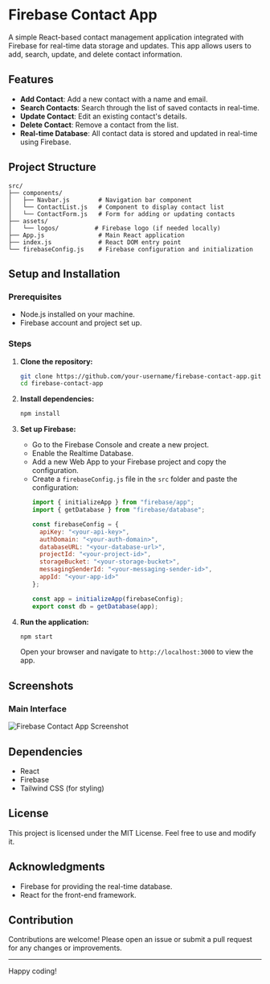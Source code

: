 
# Firebase Contact App

A simple React-based contact management application integrated with Firebase for real-time data storage and updates. This app allows users to add, search, update, and delete contact information.

## Features
- **Add Contact**: Add a new contact with a name and email.
- **Search Contacts**: Search through the list of saved contacts in real-time.
- **Update Contact**: Edit an existing contact's details.
- **Delete Contact**: Remove a contact from the list.
- **Real-time Database**: All contact data is stored and updated in real-time using Firebase.

## Project Structure
```plaintext
src/
├── components/
│   ├── Navbar.js        # Navigation bar component
│   └── ContactList.js   # Component to display contact list
│   └── ContactForm.js   # Form for adding or updating contacts
├── assets/
│   └── logos/          # Firebase logo (if needed locally)
├── App.js               # Main React application
├── index.js             # React DOM entry point
└── firebaseConfig.js    # Firebase configuration and initialization
```

## Setup and Installation

### Prerequisites
- Node.js installed on your machine.
- Firebase account and project set up.

### Steps
1. **Clone the repository:**
   ```bash
   git clone https://github.com/your-username/firebase-contact-app.git
   cd firebase-contact-app
   ```

2. **Install dependencies:**
   ```bash
   npm install
   ```

3. **Set up Firebase:**
   - Go to the Firebase Console and create a new project.
   - Enable the Realtime Database.
   - Add a new Web App to your Firebase project and copy the configuration.
   - Create a `firebaseConfig.js` file in the `src` folder and paste the configuration:
     ```javascript
     import { initializeApp } from "firebase/app";
     import { getDatabase } from "firebase/database";

     const firebaseConfig = {
       apiKey: "<your-api-key>",
       authDomain: "<your-auth-domain>",
       databaseURL: "<your-database-url>",
       projectId: "<your-project-id>",
       storageBucket: "<your-storage-bucket>",
       messagingSenderId: "<your-messaging-sender-id>",
       appId: "<your-app-id>"
     };

     const app = initializeApp(firebaseConfig);
     export const db = getDatabase(app);
     ```

4. **Run the application:**
   ```bash
   npm start
   ```
   Open your browser and navigate to `http://localhost:3000` to view the app.

## Screenshots
### Main Interface
![Firebase Contact App Screenshot](./path/to/your/screenshot.png)

## Dependencies
- React
- Firebase
- Tailwind CSS (for styling)

## License
This project is licensed under the MIT License. Feel free to use and modify it.

## Acknowledgments
- Firebase for providing the real-time database.
- React for the front-end framework.

## Contribution
Contributions are welcome! Please open an issue or submit a pull request for any changes or improvements.

---
Happy coding!
